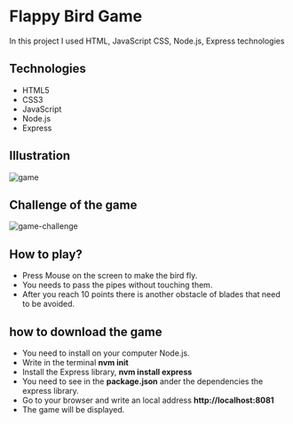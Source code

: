 # Flappy Bird Game
In this project I used HTML, JavaScript CSS, Node.js, Express technologies

## Technologies
* HTML5
* CSS3
* JavaScript
* Node.js
* Express


## Illustration
![game](https://user-images.githubusercontent.com/48810056/115542951-80dbe700-a2a9-11eb-84d5-ca921b7f0d75.gif)

## Challenge of the game

![game-challenge](https://user-images.githubusercontent.com/48810056/115544881-d44f3480-a2ab-11eb-8548-3fc1010034db.gif)

## How to play?
* Press Mouse on the screen to make the bird fly.
* You needs to pass the pipes without touching them.
* After you reach 10 points there is another obstacle of blades that need to be avoided.


## how to download the game
* You need to install on your computer Node.js.
* Write in the terminal **nvm init**
* Install the Express library, **nvm install express**
* You need to see in the **package.json** ander the dependencies the express library.
* Go to your browser and write an local address **http://localhost:8081**
* The game will be displayed.


